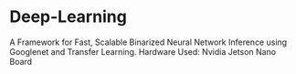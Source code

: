 # Deep-Learning
A Framework for Fast, Scalable Binarized Neural Network Inference using Googlenet and Transfer Learning.
Hardware Used:
Nvidia Jetson Nano Board
